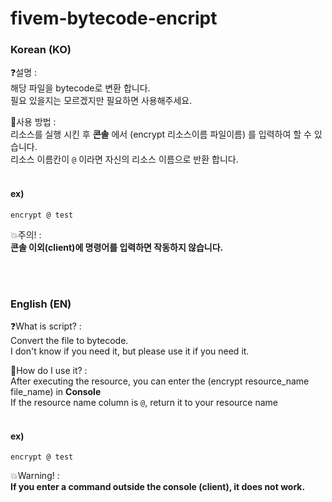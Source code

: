 # fivem-bytecode-encript

### Korean (KO)
❓설명 :</br>
해당 파일을 bytecode로 변환 합니다.</br>
필요 있을지는 모르겠지만 필요하면 사용해주세요.

💭사용 방법 :</br>
리소스를 실행 시킨 후 **콘솔** 에서 (encrypt 리소스이름 파일이름) 를 입력하여 할 수 있습니다.</br>
리소스 이름칸이 ``@`` 이라면 자신의 리소스 이름으로 반환 합니다.</br></br>
#### ex)
```
encrypt @ test
```

💥주의! :</br>
__**콘솔 이외(client)에 명령어를 입력하면 작동하지 않습니다.**__

</br></br>

### English (EN)
❓What is script? :</br>
Convert the file to bytecode.</br>
I don't know if you need it, but please use it if you need it.

💭How do I use it? :</br>
After executing the resource, you can enter the (encrypt resource_name file_name) in **Console**</br>
If the resource name column is `@`, return it to your resource name</br></br>
#### ex)
```
encrypt @ test
```

💥Warning! :</br>
__**If you enter a command outside the console (client), it does not work.**__
